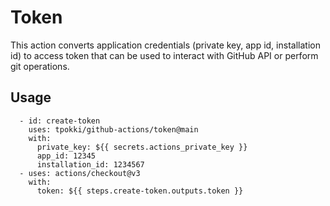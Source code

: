 # Token

This action converts application credentials (private key, app id, installation id) to access token that can be used to interact with GitHub API or perform git operations.

## Usage
```
  - id: create-token
    uses: tpokki/github-actions/token@main
    with:
      private_key: ${{ secrets.actions_private_key }}
      app_id: 12345
      installation_id: 1234567
  - uses: actions/checkout@v3
    with:
      token: ${{ steps.create-token.outputs.token }}
```
